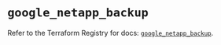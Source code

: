 # `google_netapp_backup`

Refer to the Terraform Registry for docs: [`google_netapp_backup`](https://registry.terraform.io/providers/hashicorp/google/6.42.0/docs/resources/netapp_backup).
